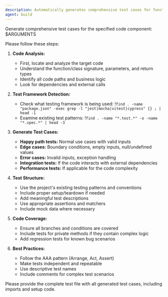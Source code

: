 ```yaml
---
description: Automatically generates comprehensive test cases for functions, classes, or modules with edge cases and best practices
agent: build
---
```


Generate comprehensive test cases for the specified code component: $ARGUMENTS

Please follow these steps:

1. **Code Analysis:**
   - First, locate and analyze the target code
   - Understand the function/class signature, parameters, and return types
   - Identify all code paths and business logic
   - Look for dependencies and external calls

2. **Test Framework Detection:**
    - Check what testing framework is being used: !`find . -name "package.json" -exec grep -l "jest|mocha|vitest|cypress" {} ; | head -1`
    - Examine existing test patterns: !`find . -name "*.test.*" -o -name "*.spec.*" | head -3`

3. **Generate Test Cases:**
   - **Happy path tests:** Normal use cases with valid inputs
   - **Edge cases:** Boundary conditions, empty inputs, null/undefined values
   - **Error cases:** Invalid inputs, exception handling
   - **Integration tests:** If the code interacts with external dependencies
   - **Performance tests:** If applicable for the code complexity

4. **Test Structure:**
   - Use the project's existing testing patterns and conventions
   - Include proper setup/teardown if needed
   - Add meaningful test descriptions
   - Use appropriate assertions and matchers
   - Include mock data where necessary

5. **Code Coverage:**
   - Ensure all branches and conditions are covered
   - Include tests for private methods if they contain complex logic
   - Add regression tests for known bug scenarios

6. **Best Practices:**
   - Follow the AAA pattern (Arrange, Act, Assert)
   - Make tests independent and repeatable
   - Use descriptive test names
   - Include comments for complex test scenarios

Please provide the complete test file with all generated test cases, including imports and setup code.

